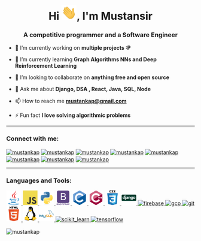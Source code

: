 <h1 align="center">Hi <img src="https://raw.githubusercontent.com/ABSphreak/ABSphreak/master/gifs/Hi.gif" width="40px" />, I'm Mustansir</h1>
<h3 align="center">A competitive programmer and a Software Engineer </h3>


- 🔭 I’m currently working on **multiple projects :P**
- 🌱 I’m currently learning **Graph Algorithms NNs and Deep Reinforcement Learning**
- 👯 I’m looking to collaborate on **anything free and open source**

- 💬 Ask me about **Django, DSA , React, Java, SQL, Node**

- 📫 How to reach me **mustankap@gmail.com**

- ⚡ Fun fact **I love solving algorithmic problems**
<!-- https://cdn.jsdelivr.net/npm/simple-icons@3.0.1/icons/linkedin.svg -->
<!-- https://cdn.jsdelivr.net/npm/simple-icons@3.1.0/icons/codechef.svg -->
<hr>
<h3 align="left">Connect with me:</h3>
<p align="left">
<a href="https://www.linkedin.com/in/mustansir-kapasi-43a521168/" target="blank"><img align="center" src="https://image.flaticon.com/icons/png/512/174/174857.png" alt="mustankap" height="30" width="40" /></a>
<a href="https://www.codechef.com/users/mustankap" target="blank"><img align="center" src="https://i.pinimg.com/originals/c5/d9/fc/c5d9fc1e18bcf039f464c2ab6cfb3eb6.jpg" alt="mustankap" height="30" width="40" /></a>
<a href="https://www.hackerrank.com/mustankap" target="blank"><img align="center" src="https://cdn.worldvectorlogo.com/logos/hackerrank.svg" alt="mustankap" height="30" width="40" /></a>
<a href="https://codeforces.com/profile/mustankap" target="blank"><img align="center" src="https://www.saashub.com/images/app/service_logos/175/r59iw60rtoxu/large.png?1620450530" alt="mustankap" height="30" width="40" /></a>
<a href="https://www.leetcode.com/mustankap" target="blank"><img align="center" src="https://cdn.iconscout.com/icon/free/png-512/leetcode-3521542-2944960.png" alt="mustankap" height="30" width="40" /></a>
 <a href="https://binarysearch.com/@/mustankap" target="blank"><img align="center" src="https://miro.medium.com/max/1000/1*gfHNAGW1wOMQcKdsKCBVAw.png" alt="mustankap" height="30" width="40" /></a>
 <a href="#" target="blank"><img align="center" src="https://repository-images.githubusercontent.com/225074588/20909f00-1441-11ea-80ff-0de20d735145" alt="mustankap" height="30" width="80" /></a>
 <a href="https:/instagram.com/mustankap" target="blank"><img align="center" src="https://upload.wikimedia.org/wikipedia/commons/thumb/9/96/Instagram.svg/1200px-Instagram.svg.png" alt="mustankap" height="30" width="40" /></a>
</p>

<hr>
<h3 align="left">Languages and Tools:</h3>

<p align="left">
 
 
<a href="https://java.com/en/" target="_blank"> <img src="https://raw.githubusercontent.com/devicons/devicon/master/icons/java/java-original.svg" alt="java" width="40" height="40"/> </a>
 <a href="https://www.javascript.com/" target="_blank"> <img src="https://raw.githubusercontent.com/devicons/devicon/master/icons/javascript/javascript-original.svg" alt="javascript" width="40" height="40"/> </a>
 <a href="https://www.python.org" target="_blank"> <img src="https://raw.githubusercontent.com/devicons/devicon/master/icons/python/python-original.svg" alt="python" width="40" height="40"/> </a>
<a href="https://getbootstrap.com" target="_blank"> <img src="https://raw.githubusercontent.com/devicons/devicon/master/icons/bootstrap/bootstrap-plain-wordmark.svg" alt="bootstrap" width="40" height="40"/> </a> <a href="https://www.cprogramming.com/" target="_blank"> <img src="https://raw.githubusercontent.com/devicons/devicon/master/icons/c/c-original.svg" alt="c" width="40" height="40"/> </a> <a href="https://www.w3schools.com/cpp/" target="_blank"> <img src="https://raw.githubusercontent.com/devicons/devicon/master/icons/cplusplus/cplusplus-original.svg" alt="cplusplus" width="40" height="40"/> </a> <a href="https://www.w3schools.com/css/" target="_blank"> <img src="https://raw.githubusercontent.com/devicons/devicon/master/icons/css3/css3-original-wordmark.svg" alt="css3" width="40" height="40"/> </a> <a href="https://www.djangoproject.com/" target="_blank"> <img src="https://raw.githubusercontent.com/devicons/devicon/master/icons/django/django-original.svg" alt="django" width="40" height="40"/> </a> <a href="https://firebase.google.com/" target="_blank"> <img src="https://www.vectorlogo.zone/logos/firebase/firebase-icon.svg" alt="firebase" width="40" height="40"/> </a> <a href="https://cloud.google.com" target="_blank"> <img src="https://www.vectorlogo.zone/logos/google_cloud/google_cloud-icon.svg" alt="gcp" width="40" height="40"/> </a> <a href="https://git-scm.com/" target="_blank"> <img src="https://www.vectorlogo.zone/logos/git-scm/git-scm-icon.svg" alt="git" width="40" height="40"/> </a> <a href="https://www.w3.org/html/" target="_blank"> <img src="https://raw.githubusercontent.com/devicons/devicon/master/icons/html5/html5-original-wordmark.svg" alt="html5" width="40" height="40"/> </a> <a href="https://www.linux.org/" target="_blank"> <img src="https://raw.githubusercontent.com/devicons/devicon/master/icons/linux/linux-original.svg" alt="linux" width="40" height="40"/> </a> <a href="https://www.mysql.com/" target="_blank"> <img src="https://raw.githubusercontent.com/devicons/devicon/master/icons/mysql/mysql-original-wordmark.svg" alt="mysql" width="40" height="40"/> </a>  <a href="https://scikit-learn.org/" target="_blank"> <img src="https://upload.wikimedia.org/wikipedia/commons/0/05/Scikit_learn_logo_small.svg" alt="scikit_learn" width="40" height="40"/> </a> <a href="https://www.tensorflow.org" target="_blank"> <img src="https://www.vectorlogo.zone/logos/tensorflow/tensorflow-icon.svg" alt="tensorflow" width="40" height="40"/> </a> </p>

<p><img align="center" src="https://github-readme-streak-stats.herokuapp.com/?user=mustankap" alt="mustankap" /></p>
<p align="center">
